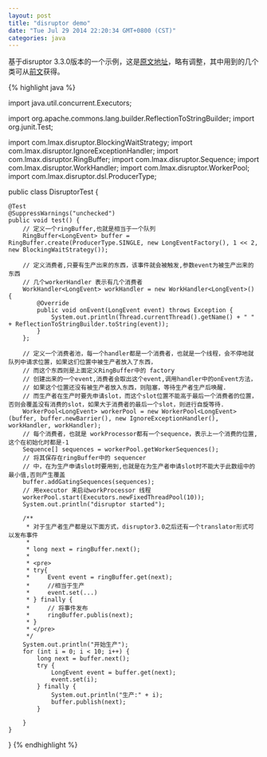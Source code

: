 ```yaml
---
layout: post
title: "disruptor demo"
date: "Tue Jul 29 2014 22:20:34 GMT+0800 (CST)"
categories: java
---
```


基于disruptor 3.3.0版本的一个示例，这是[原文地址](http://blog.csdn.net/jiang_bing/article/details/9292163)，略有调整，其中用到的几个类可从[前文](http://yuweijun.github.io/blog/java/disruptor/2014/07/28/learning-disruptor-part-one/)获得。

{% highlight java %}

import java.util.concurrent.Executors;

import org.apache.commons.lang.builder.ReflectionToStringBuilder;
import org.junit.Test;

import com.lmax.disruptor.BlockingWaitStrategy;
import com.lmax.disruptor.IgnoreExceptionHandler;
import com.lmax.disruptor.RingBuffer;
import com.lmax.disruptor.Sequence;
import com.lmax.disruptor.WorkHandler;
import com.lmax.disruptor.WorkerPool;
import com.lmax.disruptor.dsl.ProducerType;


public class DisruptorTest {

    @Test
    @SuppressWarnings("unchecked")
    public void test() {
        // 定义一个ringBuffer,也就是相当于一个队列
        RingBuffer<LongEvent> buffer = RingBuffer.create(ProducerType.SINGLE, new LongEventFactory(), 1 << 2, new BlockingWaitStrategy());

        // 定义消费者,只要有生产出来的东西，该事件就会被触发,参数event为被生产出来的东西　
        // 几个workerHandler 表示有几个消费者
        WorkHandler<LongEvent> workHandler = new WorkHandler<LongEvent>() {
            @Override
            public void onEvent(LongEvent event) throws Exception {
                System.out.println(Thread.currentThread().getName() + " " + ReflectionToStringBuilder.toString(event));
            }
        };

        // 定义一个消费者池，每一个handler都是一个消费者，也就是一个线程，会不停地就队列中请求位置，如果这们位置中被生产者放入了东西，
        // 而这个东西则是上面定义RingBuffer中的 factory
        // 创建出来的一个event,消费者会取出这个event,调用handler中的onEvent方法，
        // 如果这个位置还没有被生产者放入东西，则阻塞，等待生产者生产后唤醒.
        // 而生产者在生产时要先申请slot，而这个slot位置不能高于最后一个消费者的位置，否则会覆盖没有消费的slot，如果大于消费者的最后一个slot，则进行自旋等待.
        WorkerPool<LongEvent> workerPool = new WorkerPool<LongEvent>(buffer, buffer.newBarrier(), new IgnoreExceptionHandler(), workHandler, workHandler);
        // 每个消费者，也就是 workProcessor都有一个sequence，表示上一个消费的位置,这个在初始化时都是-1
        Sequence[] sequences = workerPool.getWorkerSequences();
        // 将其保存在ringBuffer中的 sequencer
        // 中，在为生产申请slot时要用到,也就是在为生产者申请slot时不能大于此数组中的最小值,否则产生覆盖
        buffer.addGatingSequences(sequences);
        // 用executor 来启动workProcessor 线程
        workerPool.start(Executors.newFixedThreadPool(10));
        System.out.println("disruptor started");

        /**
         * 对于生产者生产都是以下面方式，disruptor3.0之后还有一个translator形式可以发布事件
         *
         * long next = ringBuffer.next();
         *
         * <pre>
         * try{
         *     Event event = ringBuffer.get(next);
         *     //相当于生产
         *     event.set(...)
         * } finally {
         *     // 将事件发布
         *     ringBuffer.publis(next);
         * }
         * </pre>
         */
        System.out.println("开始生产");
        for (int i = 0; i < 10; i++) {
            long next = buffer.next();
            try {
                LongEvent event = buffer.get(next);
                event.set(i);
            } finally {
                System.out.println("生产:" + i);
                buffer.publish(next);
            }

        }
    }

}
{% endhighlight %}
